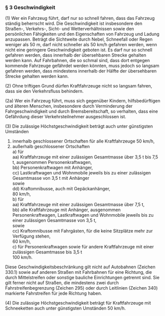 ### § 3 Geschwindigkeit

(1)
Wer ein Fahrzeug führt, darf nur so schnell fahren, dass das Fahrzeug ständig beherrscht wird.
Die Geschwindigkeit ist insbesondere den Straßen-, Verkehrs-, Sicht- und Wetterverhältnissen sowie den persönlichen Fähigkeiten und den Eigenschaften von Fahrzeug und Ladung anzupassen.
Beträgt die Sichtweite durch Nebel, Schneefall oder Regen weniger als 50 m, darf nicht schneller als 50 km/h gefahren werden, wenn nicht eine geringere Geschwindigkeit geboten ist.
Es darf nur so schnell gefahren werden, dass innerhalb der übersehbaren Strecke gehalten werden kann.
Auf Fahrbahnen, die so schmal sind, dass dort entgegen kommende Fahrzeuge gefährdet werden könnten, muss jedoch so langsam gefahren werden, dass mindestens innerhalb der Hälfte der übersehbaren Strecke gehalten werden kann.

(2)
Ohne triftigen Grund dürfen Kraftfahrzeuge nicht so langsam fahren, dass sie den Verkehrsfluss behindern.

(2a)
Wer ein Fahrzeug führt, muss sich gegenüber Kindern, hilfsbedürftigen und älteren Menschen, insbesondere durch Verminderung der Fahrgeschwindigkeit und durch Bremsbereitschaft, so verhalten, dass eine Gefährdung dieser Verkehrsteilnehmer ausgeschlossen ist.

(3)
Die zulässige Höchstgeschwindigkeit beträgt auch unter günstigsten Umständen  
  1. innerhalb geschlossener Ortschaften für alle Kraftfahrzeuge 50 km/h,
  2. außerhalb geschlossener Ortschaften  
     a) für  
        aa) Kraftfahrzeuge mit einer zulässigen Gesamtmasse über 3,5 t bis 7,5 t, ausgenommen Personenkraftwagen,  
        bb) Personenkraftwagen mit Anhänger,  
        cc) Lastkraftwagen und Wohnmobile jeweils bis zu einer zulässigen Gesamtmasse von 3,5 t mit Anhänger  
            sowie  
        dd) Kraftomnibusse, auch mit Gepäckanhänger,  
        80 km/h,  
     b) für  
        aa) Kraftfahrzeuge mit einer zulässigen Gesamtmasse über 7,5 t,  
        bb) alle Kraftfahrzeuge mit Anhänger, ausgenommen Personenkraftwagen, Lastkraftwagen und Wohnmobile jeweils bis zu einer zulässigen Gesamtmasse von 3,5 t,  
            sowie  
        cc) Kraftomnibusse mit Fahrgästen, für die keine Sitzplätze mehr zur Verfügung stehen,  
        60 km/h,  
     c) für Personenkraftwagen sowie für andere Kraftfahrzeuge mit einer zulässigen Gesamtmasse bis 3,5 t  
        100 km/h.

Diese Geschwindigkeitsbeschränkung gilt nicht auf Autobahnen (Zeichen 330.1) sowie auf anderen Straßen mit Fahrbahnen für eine Richtung, die durch Mittelstreifen oder sonstige bauliche Einrichtungen getrennt sind.
Sie gilt ferner nicht auf Straßen, die mindestens zwei durch Fahrstreifenbegrenzung (Zeichen 295) oder durch Leitlinien (Zeichen 340) markierte Fahrstreifen für jede Richtung haben.

(4)
Die zulässige Höchstgeschwindigkeit beträgt für Kraftfahrzeuge mit Schneeketten auch unter günstigsten Umständen 50 km/h.

